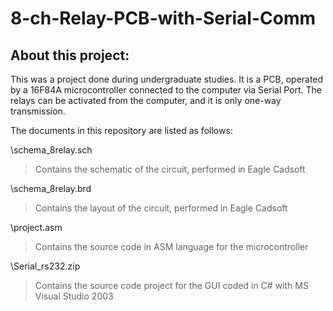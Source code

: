 # 8-ch-Relay-PCB-with-Serial-Comm

About this project:
----
This was a project done during undergraduate studies. It is a PCB, operated by a 16F84A microcontroller connected to the computer via Serial Port. The relays can be activated from the computer, and it is only one-way transmission.

The documents in this repository are listed as follows:

\schema_8relay.sch
>Contains the schematic of the circuit, performed in Eagle Cadsoft

\schema_8relay.brd
>Contains the layout of the circuit, performed in Eagle Cadsoft

\project.asm
>Contains the source code in ASM language for the microcontroller

\Serial_rs232.zip
>Contains the source code project for the GUI coded in C# with MS Visual Studio 2003
